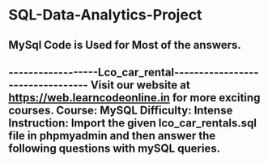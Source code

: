 # SQL-Data-Analytics-Project
## MySql Code is Used for Most of the answers.

------------------Lco_car_rental---------------------------------
Visit our website at https://web.learncodeonline.in for more exciting courses.
Course: MySQL 
Difficulty: Intense 
Instruction: Import the given lco_car_rentals.sql file in phpmyadmin and then  answer the following questions with mySQL queries.
------------------------------------------------------------------------
